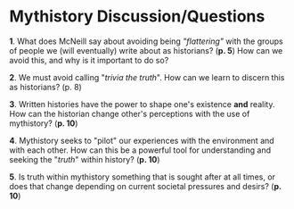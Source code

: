 # **Mythistory Discussion/Questions**
**1**. What does McNeill say about avoiding being *"flattering"* with the groups of people we (will eventually) write about as historians? (**p. 5**) How can we avoid this, and why is it important to do so? 

**2**. We must avoid calling "*trivia the truth*". How can we learn to discern this as historians? (p. 8)

**3**. Written histories have the power to shape one's existence **and** reality. How can the historian change other's perceptions with the use of mythistory? (**p. 10**) 

**4**. Mythistory seeks to "pilot" our experiences with the environment and with each other. How can this be a powerful tool for understanding and seeking the "*truth*" within history? (**p. 10**)

**5**. Is truth within mythistory something that is sought after at all times, or does that change depending on current societal pressures and desirs? (**p. 10**) 




